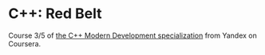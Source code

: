 # C++: Red Belt
Course 3/5 of [the C++ Modern Development specialization](https://www.coursera.org/specializations/c-plus-plus-modern-development?) from Yandex on Coursera.  

